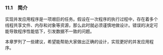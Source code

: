 ### 11.1　简介

实现并发应用程序是一项艰巨的任务。假设在一次程序的执行过程中，存在着多个线程共享文件、内存和对象等资源，那么此时就必须谨慎地做设计。错误的决定可能导致程序性能低下，引发数据不一致的问题。

本章罗列了一些建议，希望能帮助大家做出正确的设计，实现更好的并发应用程序。

